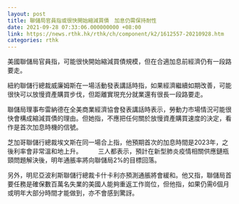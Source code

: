 ```yaml
---
layout: post
title: 聯儲局官員指或很快開始縮減買債　加息仍需保持耐性
date: 2021-09-28 07:33:06.000000000 +08:00
link: https://news.rthk.hk/rthk/ch/component/k2/1612557-20210928.htm
categories: rthk
---
```


美國聯儲局官員指，可能很快開始縮減買債規模，但在合適加息前經濟仍有一段路要走。

紐約聯儲行總裁威廉姆斯在一場活動發表講話時指，如果經濟繼續如期改善，可能很快可以放慢資產購買步伐，但距離實現充分就業還有很長一段路要走。

聯儲局理事布雷納德在全美商業經濟協會發表講話時表示，勞動力市場情況可能很快會構成縮減買債的理由。但她指，不應把任何關於放慢資產購買速度的決定，看作是首次加息時機的信號。

芝加哥聯儲行總裁埃文斯在同一場合上指，他預期首次的加息時間是2023年，之後利率會非常溫和地上升。
　　
三人都表示，預計在新型肺炎疫情相關供應鏈瓶頸問題解決後，明年通脹率將向聯儲局2%的目標回落。

另外，明尼亞波利斯聯儲行總裁卡什卡利亦預測通脹將會緩和。他又指，聯儲局首要任務是確保數百萬名失業的美國人能夠重返工作崗位，但他指，如果仍需6個月或明年大部分時間才能做到，亦不會感到驚訝。
